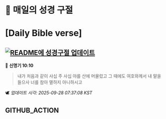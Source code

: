 # 🙏 매일의 성경 구절
# [Daily Bible verse]
## [![README에 성경구절 업데이트](https://github.com/DONGSUKA/first_test/actions/workflows/update-readme-bible.yml/badge.svg)](https://github.com/DONGSUKA/first_test/actions/workflows/update-readme-bible.yml)
<!-- START_BIBLE_VERSE -->
📖 **신명기 10:10**
> 내가 처음과 같이 사십 주 사십 야를 산에 머물렀고 그 때에도 여호와께서 내 말을 들으사 너를 참아 멸하지 아니하시고

🕊️ _업데이트 시각: 2025-09-28 07:37:08 KST_
  <!-- END_BIBLE_VERSE -->
## GITHUB_ACTION
